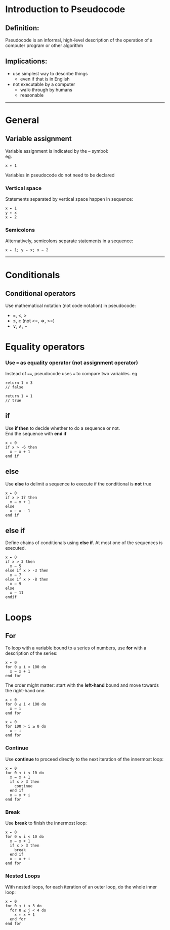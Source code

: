# Introduction to Pseudocode

## Definition:
Pseudocode is an informal, high-level description of the operation of a computer program or other algorithm

## Implications:
* use simplest way to describe things
  * even if that is in English
* not executable by a computer
  * walk-through by humans
  * reasonable

---

# General

## Variable assignment
Variable assignment is indicated by the `←` symbol:  
eg.
```
x ← 1
```

Variables in pseudocode do not need to be declared

### Vertical space
Statements separated by vertical space happen in sequence:
```
x ← 1
y ← x
x ← 2
```

### Semicolons
Alternatively, semicolons separate statements in a sequence:
```
x ← 1; y ← x; x ← 2
```

---

# Conditionals
## Conditional operators
Use mathematical notation (not code notation) in pseudocode:
- =, <, >
- ≤, ≥ (not <=, =>, >=)
- ∨, ∧, ¬

# Equality operators
### Use `=` as equality operator (**not** assignment operator)
Instead of `==`, pseudocode uses `=` to compare two variables.
eg.
```
return 1 = 3
// false

return 1 = 1
// true
```

## if
Use **if then** to decide whether to do a sequence or not.  
End the sequence with **end if**
```
x ← 0
if x > -6 then
  x ← x + 1
end if
```

## else
Use **else** to delimit a sequence to execute if the conditional is **not** true
```
x ← 0
if x > 17 then
  x ← x + 1
else
  x ← x - 1
end if
```

## else if
Define chains of conditionals using **else if**. At most one of the sequences is executed.
```
x ← 0
if x > 3 then
  x ← 5
else if x > -3 then
  x ← 7
else if x > -8 then
  x ← 9
else
  x ← 11
endif
```

# Loops
## For
To loop with a variable bound to a series of numbers, use **for** with a description of the series:
```
x ← 0
for 0 ≤ i < 100 do
  x ← x + 1
end for
```

The order might matter: start with the **left-hand** bound and move towards the right-hand one.

```
x ← 0
for 0 ≤ i < 100 do
  x ← i
end for

x ← 0
for 100 > i ≥ 0 do
  x ← i
end for
```

### Continue
Use **continue** to proceed directly to the next iteration of the innermost loop:
```
x ← 0
for 0 ≤ i < 10 do
  x ← x + 1
  if x > 3 then
    continue
  end if
  x ← x + i
end for
```

### Break
Use **break** to finish the innermost loop:
```
x ← 0
for 0 ≤ i < 10 do
  x ← x + 1
  if x > 3 then
    break
  end if
  x ← x + i
end for
```

### Nested Loops
With nested loops, for each iteration of an outer loop, do the whole inner loop:
```
x ← 0
for 0 ≤ i < 3 do
  for 0 ≤ j < 4 do
    x ← x + 1
  end for
end for
```
